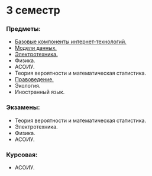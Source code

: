 # 3 семестр
### Предметы:
- [Базовые компоненты интернет-технологий.](https://github.com/IU5-IT/IU5-IT/tree/main/Term-3)
- [Модели данных.](https://github.com/mightyK1ngRichard/IU5/tree/main/Term-3/Модели%20данных)
- [Электротехника.](https://github.com/mightyK1ngRichard/IU5/tree/main/Term-3/%D0%AD%D0%BB%D0%B5%D0%BA%D1%82%D0%BE%D1%82%D0%B5%D1%85%D0%BD%D0%B8%D0%BA%D0%B0)
- Физика.
- АСОИУ.
- Теория вероятности и математическая статистика.
- [Правоведение.](https://github.com/mightyK1ngRichard/IU5/tree/main/Term-3/%D0%9F%D1%80%D0%B0%D0%B2%D0%BE%D0%B2%D0%B5%D0%B4%D0%B5%D0%BD%D0%B8%D0%B5)
- Экология.
- Иностранный язык.

### Экзамены:
- Теория вероятности и математическая статистика.
- Электротехника.
- Физика.
- АСОИУ.

### Курсовая: 
- АСОИУ.
